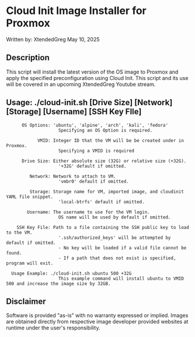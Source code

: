 # Cloud Init Image Installer for Proxmox
Written by: XtendedGreg May 10, 2025

## Description
This script will install the latest version of the OS image to Proxmox and apply the specified preconfiguration using Cloud Init.
This script and its use will be covered in an upcoming XtendedGreg Youtube stream.

## Usage: ./cloud-init.sh <OS> <VMID> [Drive Size] [Network] [Storage] [Username] [SSH Key FIle]

          OS Options: 'ubuntu', 'alpine', 'arch', 'kali', 'fedora'
                        Specifying an OS Option is required.

                VMID: Integer ID that the VM will be be created under in Proxmox.
                        Specifying a VMID is required

          Drive Size: Either absolute size (32G) or relative size (+32G).
                        '+32G' default if omitted.

             Network: Network to attach to VM.
                        'vmbr0' default if omitted.

             Storage: Storage name for VM, imported image, and cloudinit YAML file snippet.
                        'local-btrfs' default if omitted.

            Username: The username to use for the VM login.
                        OS name will be used by default if omitted.

        SSH Key File: Path to a file containing the SSH public key to load to the VM.
                        '.ssh/authorized_keys' will be attempted by default if omitted.
                        - No key will be loaded if a valid file cannot be found.
                        - If a path that does not exist is specified, program will exit.
                        
      Usage Example: ./cloud-init.sh ubuntu 500 +32G
                        This example command will install ubuntu to VMID 500 and increase the image size by 32GB.

## Disclaimer
Software is provided "as-is" with no warranty expressed or implied.  Images are obtained directly from respective image developer provided websites at runtime under the user's responsibility.
